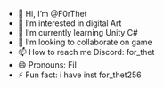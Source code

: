 - 👋 Hi, I’m @F0rThet
- 👀 I’m interested in digital Art
- 🌱 I’m currently learning Unity C#
- 💞️ I’m looking to collaborate on game
- 📫 How to reach me Discord: for_thet
- 😄 Pronouns: Fil
- ⚡ Fun fact: i have inst for_thet256

<!---
F0rThet/F0rThet is a ✨ special ✨ repository because its `README.md` (this file) appears on your GitHub profile.
You can click the Preview link to take a look at your changes.
--->

